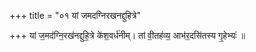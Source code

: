 +++
title = "०१ यां जमदग्निरखनद्दुहित्रे"

+++
यां ज॒मद॑ग्नि॒रख॑नद्दुहि॒त्रे के॑श॒वर्ध॑नीम्। तां वी॒तह॑व्य॒ आभ॑र॒दसि॑तस्य गृ॒हेभ्यः॑ ॥
